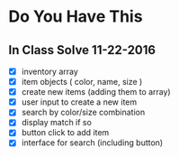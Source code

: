 Do You Have This
================

In Class Solve 11-22-2016
-------------------------

* [x] inventory array
* [x] item objects ( color, name, size )
* [x] create new items (adding them to array)
* [x] user input to create a new item
* [x] search by color/size combination
* [x] display match if so
* [x] button click to add item
* [x] interface for search (including button)
